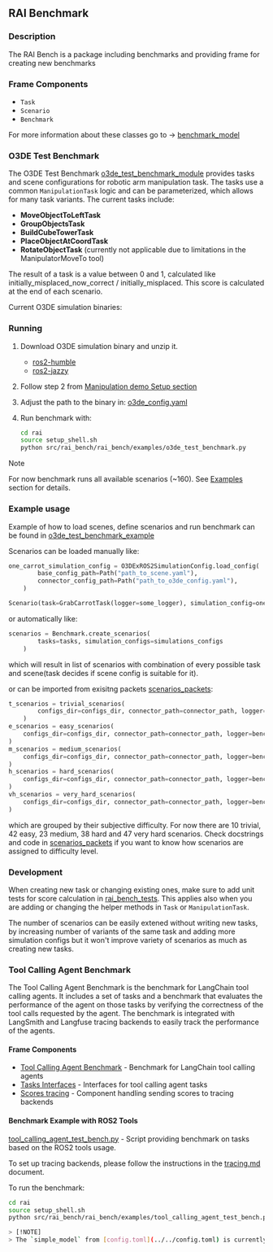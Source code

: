 ## RAI Benchmark

### Description

The RAI Bench is a package including benchmarks and providing frame for creating new benchmarks

### Frame Components

- `Task`
- `Scenario`
- `Benchmark`

For more information about these classes go to -> [benchmark_model](./rai_bench/benchmark_model.py)

### O3DE Test Benchmark

The O3DE Test Benchmark [o3de_test_benchmark_module](./rai_bench/o3de_test_bench/) provides tasks and scene configurations for robotic arm manipulation task. The tasks use a common `ManipulationTask` logic and can be parameterized, which allows for many task variants. The current tasks include:

- **MoveObjectToLeftTask**
- **GroupObjectsTask**
- **BuildCubeTowerTask**
- **PlaceObjectAtCoordTask**
- **RotateObjectTask** (currently not applicable due to limitations in the ManipulatorMoveTo tool)

The result of a task is a value between 0 and 1, calculated like initially_misplaced_now_correct / initially_misplaced. This score is calculated at the end of each scenario.

Current O3DE simulation binaries:

### Running

1. Download O3DE simulation binary and unzip it.

   - [ros2-humble](https://robotec-ml-rai-public.s3.eu-north-1.amazonaws.com/RAIManipulationDemo_jammyhumble.zip)
   - [ros2-jazzy](https://robotec-ml-rai-public.s3.eu-north-1.amazonaws.com/RAIManipulationDemo_noblejazzy.zip)

2. Follow step 2 from [Manipulation demo Setup section](../../docs/demos/manipulation.md#setup)

3. Adjust the path to the binary in: [o3de_config.yaml](./rai_bench/o3de_test_bench/configs/o3de_config.yaml)
4. Run benchmark with:

   ```bash
   cd rai
   source setup_shell.sh
   python src/rai_bench/rai_bench/examples/o3de_test_benchmark.py
   ```

> [!NOTE]
> For now benchmark runs all available scenarios (~160). See [Examples](#example-usege)
> section for details.

### Example usage

Example of how to load scenes, define scenarios and run benchmark can be found in [o3de_test_benchmark_example](./rai_bench/examples/o3de_test_benchmark.py)

Scenarios can be loaded manually like:

```python
one_carrot_simulation_config = O3DExROS2SimulationConfig.load_config(
        base_config_path=Path("path_to_scene.yaml"),
        connector_config_path=Path("path_to_o3de_config.yaml"),
    )

Scenario(task=GrabCarrotTask(logger=some_logger), simulation_config=one_carrot_simulation_config)
```

or automatically like:

```python
scenarios = Benchmark.create_scenarios(
        tasks=tasks, simulation_configs=simulations_configs
    )
```

which will result in list of scenarios with combination of every possible task and scene(task decides if scene config is suitable for it).

or can be imported from exisitng packets [scenarios_packets](./rai_bench/o3de_test_bench/scenarios.py):

```python
t_scenarios = trivial_scenarios(
        configs_dir=configs_dir, connector_path=connector_path, logger=bench_logger
    )
e_scenarios = easy_scenarios(
    configs_dir=configs_dir, connector_path=connector_path, logger=bench_logger
)
m_scenarios = medium_scenarios(
    configs_dir=configs_dir, connector_path=connector_path, logger=bench_logger
)
h_scenarios = hard_scenarios(
    configs_dir=configs_dir, connector_path=connector_path, logger=bench_logger
)
vh_scenarios = very_hard_scenarios(
    configs_dir=configs_dir, connector_path=connector_path, logger=bench_logger
)
```

which are grouped by their subjective difficulty. For now there are 10 trivial, 42 easy, 23 medium, 38 hard and 47 very hard scenarios.
Check docstrings and code in [scenarios_packets](./rai_bench/o3de_test_bench/scenarios.py) if you want to know how scenarios are assigned to difficulty level.

### Development

When creating new task or changing existing ones, make sure to add unit tests for score calculation in [rai_bench_tests](../../tests/rai_bench/).
This applies also when you are adding or changing the helper methods in `Task` or `ManipulationTask`.

The number of scenarios can be easily extened without writing new tasks, by increasing number of variants of the same task and adding more simulation configs but it won't improve variety of scenarios as much as creating new tasks.
### Tool Calling Agent Benchmark

The Tool Calling Agent Benchmark is the benchmark for LangChain tool calling agents. It includes a set of tasks and a benchmark that evaluates the performance of the agent on those tasks by verifying the correctness of the tool calls requested by the agent. The benchmark is integrated with LangSmith and Langfuse tracing backends to easily track the performance of the agents.

#### Frame Components

- [Tool Calling Agent Benchmark](rai_bench/tool_calling_agent_bench/agent_bench.py) - Benchmark for LangChain tool calling agents
- [Tasks Interfaces](rai_bench/tool_calling_agent_bench/agent_tasks_interfaces.py) - Interfaces for tool calling agent tasks
- [Scores tracing](rai_bench/tool_calling_agent_bench/scores_tracing.py) - Component handling sending scores to tracing backends

#### Benchmark Example with ROS2 Tools

[tool_calling_agent_test_bench.py](rai_bench/examples/tool_calling_agent_test_bench.py) - Script providing benchmark on tasks based on the ROS2 tools usage.

To set up tracing backends, please follow the instructions in the [tracing.md](../../docs/tracing.md) document.

To run the benchmark:
```bash
cd rai
source setup_shell.sh
python src/rai_bench/rai_bench/examples/tool_calling_agent_test_bench.py

> [!NOTE]
> The `simple_model` from [config.toml](../../config.toml) is currently set up in the example benchmark script. Change it to `complex_model` in the script if needed.
